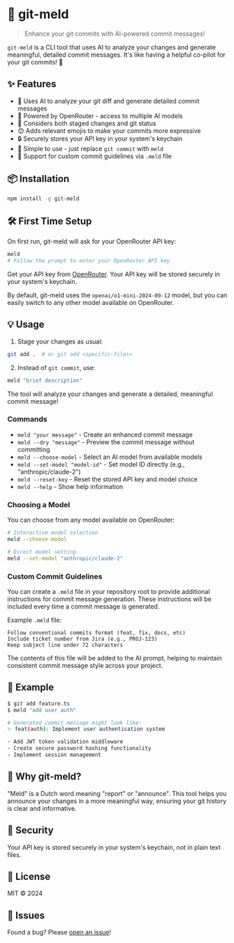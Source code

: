 # 🔄 git-meld

> Enhance your git commits with AI-powered commit messages!

`git-meld` is a CLI tool that uses AI to analyze your changes and generate meaningful, detailed commit messages. It's like having a helpful co-pilot for your git commits! 🚀

## ✨ Features

- 🤖 Uses AI to analyze your git diff and generate detailed commit messages
- 🔄 Powered by OpenRouter - access to multiple AI models
- 🎯 Considers both staged changes and git status
- 😊 Adds relevant emojis to make your commits more expressive
- 🔒 Securely stores your API key in your system's keychain
- 🚀 Simple to use - just replace `git commit` with `meld`
- 📝 Support for custom commit guidelines via `.meld` file

## 📦 Installation

```bash
npm install -g git-meld
```

## 🛠️ First Time Setup

On first run, git-meld will ask for your OpenRouter API key:

```bash
meld
# Follow the prompt to enter your OpenRouter API key
```

Get your API key from [OpenRouter](https://openrouter.ai/keys).
Your API key will be stored securely in your system's keychain.

By default, git-meld uses the `openai/o1-mini-2024-09-12` model, but you can easily switch to any other model available on OpenRouter.

## 💡 Usage

1. Stage your changes as usual:

```bash
git add .  # or git add <specific-files>
```

2. Instead of `git commit`, use:

```bash
meld "brief description"
```

The tool will analyze your changes and generate a detailed, meaningful commit message!

### Commands

- `meld "your message"` - Create an enhanced commit message
- `meld --dry "message"` - Preview the commit message without committing
- `meld --choose-model` - Select an AI model from available models
- `meld --set-model "model-id"` - Set model ID directly (e.g., "anthropic/claude-2")
- `meld --reset-key` - Reset the stored API key and model choice
- `meld --help` - Show help information

### Choosing a Model

You can choose from any model available on OpenRouter:

```bash
# Interactive model selection
meld --choose-model

# Direct model setting
meld --set-model "anthropic/claude-2"
```

### Custom Commit Guidelines

You can create a `.meld` file in your repository root to provide additional instructions for commit message generation. These instructions will be included every time a commit message is generated.

Example `.meld` file:

```
Follow conventional commits format (feat, fix, docs, etc)
Include ticket number from Jira (e.g., PROJ-123)
Keep subject line under 72 characters
```

The contents of this file will be added to the AI prompt, helping to maintain consistent commit message style across your project.

## 📝 Example

```bash
$ git add feature.ts
$ meld "add user auth"

# Generated commit message might look like:
✨ feat(auth): Implement user authentication system

- Add JWT token validation middleware
- Create secure password hashing functionality
- Implement session management
```

## 🤔 Why git-meld?

"Meld" is a Dutch word meaning "report" or "announce". This tool helps you announce your changes in a more meaningful way, ensuring your git history is clear and informative.

## 🔑 Security

Your API key is stored securely in your system's keychain, not in plain text files.

## 📄 License

MIT © 2024

## 🐛 Issues

Found a bug? Please [open an issue](https://github.com/mingoes/meld/issues)!
